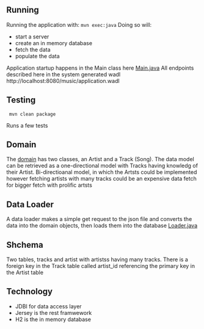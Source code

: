 
## Running
Running the application with: ```mvn exec:java```
Doing so will:
- start a server
- create an in memory database
- fetch the data
- populate the data

Application startup happens in the Main class here
[Main.java](src/main/java/com/wurrly/Main.java)
All endpoints described here in the system generated wadl
http://localhost:8080/music/application.wadl

## Testing
``` mvn clean package```

Runs a few tests

## Domain
The  [ domain](/src/main/java/com/wurrly/domain/) has two classes, an Artist and a Track (Song). The data model can be retrieved as a one-directional model with
Tracks having knowledg of their Artist. Bi-directioanal model, in which the Artsts could be implemented however fetching artists 
with many tracks could be an expensive data fetch for bigger fetch with prolific artsts

## Data Loader
A data loader makes a simple get request to the json file and converts the data into the domain objects, then loads them into the database
[Loader.java](src/main/java/com/wurrly/Loader.java)

## Shchema
Two tables, tracks and artist with artistss having many tracks. There is a foreign key in the Track table called artist_id referencing the 
primary key in the Artist table

## Technology
- JDBI for data access layer
- Jersey is the rest framwework
- H2 is the in memory database
